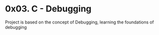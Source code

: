 # 0x03. C - Debugging
Project is based on the concept of Debugging, learning the foundations of debugging
